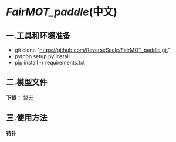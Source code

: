 **_FairMOT_paddle_**(中文)
===

一.工具和环境准备
---
* git clone "https://github.com/ReverseSacle/FairMOT_paddle.git"
* python setup.py install
* pip install -r requirements.txt

二.模型文件
---
**下载：** [暂无]()

三.使用方法
---
**待补**




